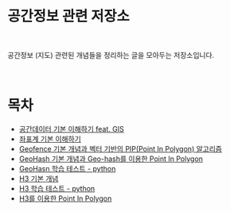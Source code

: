 # 공간정보 관련 저장소

<br>

공간정보 (지도) 관련된 개념들을 정리하는 글을 모아두는 저장소입니다.

<br>

# 목차
* [공간데이터 기본 이해하기 feat. GIS](./공간정보%20기본%20이해하기%20-%20GIS/공간정보_기본_이해하기.md)
* [좌표계 기본 이해하기](./좌표계%20기본%20이해하기/좌표계_기본_이해하기.md)
* [Geofence 기본 개념과 벡터 기반의 PIP(Point In Polygon) 알고리즘](./Point%20in%20polygon%20-%20GeoFence/Point%20in%20polygon%20-%20GeoFence.md)
* [GeoHash 기본 개념과 Geo-hash를 이용한 Point In Polygon](./Point%20in%20polygon%20-%20GeoHash/Point%20in%20polygon%20-%20GeoHash.md)
* [GeoHasn 학습 테스트 - python](https://nbviewer.org/github/binghe819/TIL/blob/master/ETC/%EA%B3%B5%EA%B0%84%EC%A0%95%EB%B3%B4/Point%20in%20polygon%20-%20GeoHash/Geo-Hash.ipynb)
* [H3 기본 개념](./H3/H3_basic.md)
* [H3 학습 테스트 - python](https://nbviewer.org/github/binghe819/TIL/blob/master/ETC/%EA%B3%B5%EA%B0%84%EC%A0%95%EB%B3%B4/H3/H3.ipynb)
* [H3를 이용한 Point In Polygon](./H3/Point%20in%20polygon%20-%20H3.md)

